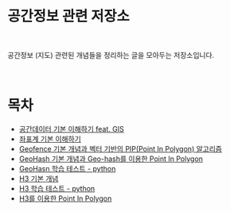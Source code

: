 # 공간정보 관련 저장소

<br>

공간정보 (지도) 관련된 개념들을 정리하는 글을 모아두는 저장소입니다.

<br>

# 목차
* [공간데이터 기본 이해하기 feat. GIS](./공간정보%20기본%20이해하기%20-%20GIS/공간정보_기본_이해하기.md)
* [좌표계 기본 이해하기](./좌표계%20기본%20이해하기/좌표계_기본_이해하기.md)
* [Geofence 기본 개념과 벡터 기반의 PIP(Point In Polygon) 알고리즘](./Point%20in%20polygon%20-%20GeoFence/Point%20in%20polygon%20-%20GeoFence.md)
* [GeoHash 기본 개념과 Geo-hash를 이용한 Point In Polygon](./Point%20in%20polygon%20-%20GeoHash/Point%20in%20polygon%20-%20GeoHash.md)
* [GeoHasn 학습 테스트 - python](https://nbviewer.org/github/binghe819/TIL/blob/master/ETC/%EA%B3%B5%EA%B0%84%EC%A0%95%EB%B3%B4/Point%20in%20polygon%20-%20GeoHash/Geo-Hash.ipynb)
* [H3 기본 개념](./H3/H3_basic.md)
* [H3 학습 테스트 - python](https://nbviewer.org/github/binghe819/TIL/blob/master/ETC/%EA%B3%B5%EA%B0%84%EC%A0%95%EB%B3%B4/H3/H3.ipynb)
* [H3를 이용한 Point In Polygon](./H3/Point%20in%20polygon%20-%20H3.md)

